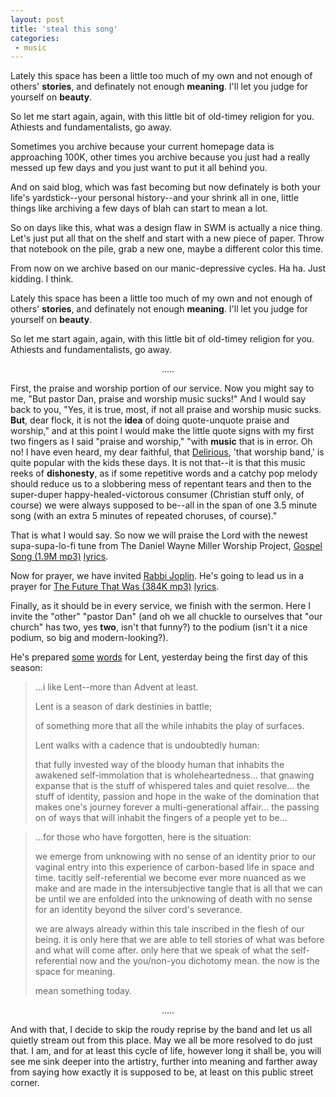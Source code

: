 ```yaml
---
layout: post
title: 'steal this song'
categories:
 - music
---
```


Lately this space has been a little too much of my own and not enough of others' <b>stories</b>, and definately not enough <b>meaning</b>. I'll let you judge for yourself on <b>beauty</b>.



So let me start again, again, with this little bit of old-timey religion for you. Athiests and fundamentalists, go away.

<img src="http://www.danielsjourney.com/images/calvincrop.gif" alt="" align="left">Sometimes you archive because your current homepage data is approaching 100K, other times you archive because you just had a really messed up few days and you just want to put it all behind you.



And on said blog, which was fast becoming but now definately is both your life's yardstick--your personal history--and your shrink all in one, little things like archiving a few days of blah can start to mean a lot.



So on days like this, what was a design flaw in SWM is actually a nice thing. Let's just put all that on the shelf and start with a new piece of paper. Throw that notebook on the pile, grab a new one, maybe a different color this time.



From now on we archive based on our manic-depressive cycles. Ha ha. Just kidding. I think.



Lately this space has been a little too much of my own and not enough of others' <b>stories</b>, and definately not enough <b>meaning</b>. I'll let you judge for yourself on <b>beauty</b>.



So let me start again, again, with this little bit of old-timey religion for you. Athiests and fundamentalists, go away.



<center>.....</center>



First, the praise and worship portion of our service. Now you might say to me, "But pastor Dan, praise and worship music sucks!" And I would say back to you, "Yes, it is true, most, if not all praise and worship music sucks. <b>But</b>, dear flock, it is not the <b>idea</b> of doing quote-unquote praise and worship," and at this point I would make the little quote signs with my first two fingers as I said "praise and worship," "with <b>music</b> that is in error. Oh no! I have even heard, my dear faithful, that <a href="http://www.delirious.org.uk/">Delirious</a>, 'that worship band,' is quite popular with the kids these days. It is not that--it is that this music reeks of <b>dishonesty</b>, as if some repetitive words and a catchy pop melody should reduce us to a slobbering mess of repentant tears and then to the super-duper happy-healed-victorous consumer (Christian stuff only, of course) we were always supposed to be--all in the span of one 3.5 minute song (with an extra 5 minutes of repeated choruses, of course)."



That is what I would say. So now we will praise the Lord with the newest supa-supa-lo-fi tune from The Daniel Wayne Miller Worship Project, <a href="http://www.christianpornmachine.com/media/TheDWMAmericanaProj-gospel_song.mp3">Gospel Song (1.9M mp3)</a> <a href="gospelsong.txt">lyrics</a>.



Now for prayer, we have invited <a href="http://www.amazon.com/exec/obidos/ASIN/B00006IT5W/qid%3D1046961277/sr%3D11-1/ref%3Dsr%5F11%5F1/103-8557930-2747830">Rabbi Joplin</a>. He's going to lead us in a prayer for <a href="http://www.christianpornmachine.com/media/Josh_Joplin_Group--12-The_Future_That_Was-Clip.mp3">The Future That Was (384K mp3)</a> <a href="http://www.danielsjourney.com/index.php?file=blog_2003_03_03.xml&id=2">lyrics</a>.



Finally, as it should be in every service, we finish with the sermon. Here I invite the "other" "pastor Dan" (and oh we all chuckle to ourselves that "our church" has two, yes <b>two</b>, isn't that funny?) to the podium (isn't it a nice podium, so big and modern-looking?).



He's prepared <a href="http://www.theyblinked.com/blog/2003_03_02_theyblinked_archive.html#90213538">some</a> <a href="http://www.theyblinked.com/blog/2003_03_02_theyblinked_archive.html#90177840">words</a> for Lent, yesterday being the first day of this season:<blockquote>...i like Lent--more than Advent at least.


Lent is a season of dark destinies in battle;


of something more that all the while inhabits the play of surfaces.


Lent walks with a cadence that is undoubtedly human:


that fully invested way of the bloody human that inhabits the awakened self-immolation that is wholeheartedness... that gnawing expanse that is the stuff of whispered tales and quiet resolve... the stuff of identity, passion and hope in the wake of the domination that makes one's journey forever a multi-generational affair... the passing on of ways that will inhabit the fingers of a people yet to be...</blockquote><blockquote>...for those who have forgotten, here is the situation:



we emerge from unknowing with no sense of an identity prior to our vaginal entry into this experience of carbon-based life in space and time. tacitly self-referential we become ever more nuanced as we make and are made in the intersubjective tangle that is all that we can be until we are enfolded into the unknowing of death with no sense for an identity beyond the silver cord's severance.



we are always already within this tale inscribed in the flesh of our being. it is only here that we are able to tell stories of what was before and what will come after. only here that we speak of what the self-referential now and the you/non-you dichotomy mean. the now is the space for meaning. 



mean something today.</blockquote><center>.....</center>


And with that, I decide to skip the roudy reprise by the band and let us all quietly stream out from this place. May we all be more resolved to do just that. I am, and for at least this cycle of life, however long it shall be, you will see me sink deeper into the artistry, further into meaning and farther away from saying how exactly it is supposed to be, at least on this public street corner.